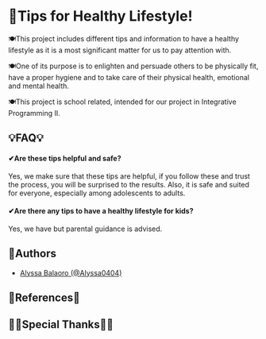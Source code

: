 
# 💪Tips for Healthy Lifestyle!

🍽This project includes different tips and information to have a healthy lifestyle as it is a most significant matter for us to pay attention with.

🍽One of its purpose is to enlighten and persuade others to be physically fit, have a proper hygiene and to take care of their physical health, emotional and mental health.

🍽This project is school related, intended for our project in Integrative Programming II.
    


## 💡FAQ💡

#### ✔Are these tips helpful and safe?

Yes, we make sure that these tips are helpful, if you follow these and trust the process, you will be surprised to the results. Also, it is safe and suited for everyone, especially among adolescents to adults.

#### ✔Are there any tips to have a healthy lifestyle for kids?

Yes, we have but parental guidance is advised.




## 📝Authors

- [Alyssa Balaoro (@Alyssa0404)](https://github.com/Alyssa0404)


## 🔎References🔎

<!-- [Source 1](https://github.com/Alyssa0404)
- [Source 2](https://github.com/Alyssa0404) -->

## 💛💛Special Thanks💛💛
<!--We would like to express our  sincerest gratitude to Sir Anthony Gacis, for doing his best to teach and guide us. Also, for giving this opportunity for us to learn the project versioning.-->

